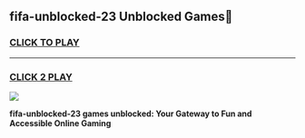 
## fifa-unblocked-23 Unblocked Games👋
<h3>
<a href="https://news.freeplayer.one?title=fifa-unblocked-23&ref=16F">CLICK TO PLAY</a></h3>
<hr>

<h3>
<a href="https://news.freeplayer.one?title=fifa-unblocked-23&ref=16F">CLICK 2 PLAY</a>
  
</h3>

<a href="https://news.freeplayer.one?title=fifa-unblocked-23&ref=16F/"><img src="https://clearcache.store/games.png"></a>


**fifa-unblocked-23 games unblocked: Your Gateway to Fun and Accessible Online Gaming**
